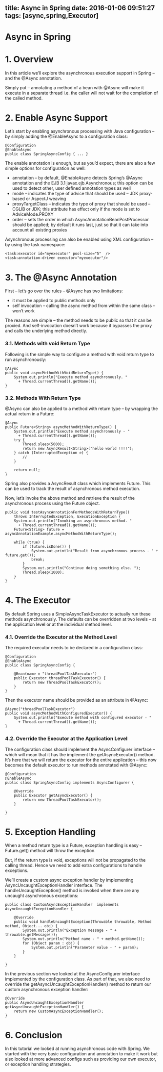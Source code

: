 title: Async in Spring
date: 2016-01-06 09:51:27
tags: [async,spring,Executor]
---
# Async in Spring
# 1. Overview

In this article we’ll explore the asynchronous execution support in Spring – and the @Async annotation.

Simply put – annotating a method of a bean with @Async will make it execute in a separate thread i.e. the caller will not wait for the completion of the called method.

# 2. Enable Async Support

Let’s start by enabling asynchronous processing with Java configuration – by simply adding the @EnableAsync to a configuration class:

```
@Configuration
@EnableAsync
public class SpringAsyncConfig { ... }
```

The enable annotation is enough, but as you’d expect, there are also a few simple options for configuration as well:

* annotation – by default, @EnableAsync detects Spring’s @Async annotation and the EJB 3.1 javax.ejb.Asynchronous; this option can be used to detect other, user defined annotation types as well
* mode – indicates the type of advice that should be used – JDK proxy-based or AspectJ weaving
* proxyTargetClass – indicates the type of proxy that should be used – CGLIB or JDK; this attribute has effect only if the mode is set to AdviceMode.PROXY
* order – sets the order in which AsyncAnnotationBeanPostProcessor should be applied; by default it runs last, just so that it can take into account all existing proxies

Asynchronous processing can also be enabled using XML configuration – by using the task namespace:

```
<task:executor id="myexecutor" pool-size="5"  />
<task:annotation-driven executor="myexecutor"/>
```

# 3. The @Async Annotation

First – let’s go over the rules – @Async has two limitations:

* it must be applied to public methods only
* self invocation – calling the async method from within the same class – won’t work

The reasons are simple – the method needs to be public so that it can be proxied. And self-invocation doesn’t work because it bypasses the proxy and calls the underlying method directly.

### 3.1. Methods with void Return Type

Following is the simple way to configure a method with void return type to run asynchronously:

```
@Async
public void asyncMethodWithVoidReturnType() {
    System.out.println("Execute method asynchronously. "
      + Thread.currentThread().getName());
}
```

### 3.2. Methods With Return Type

@Async can also be applied to a method with return type – by wrapping the actual return in a Future:

```
@Async
public Future<String> asyncMethodWithReturnType() {
    System.out.println("Execute method asynchronously - "
      + Thread.currentThread().getName());
    try {
        Thread.sleep(5000);
        return new AsyncResult<String>("hello world !!!!");
    } catch (InterruptedException e) {
        //
    }
 
    return null;
}
```

Spring also provides a AsyncResult class which implements Future. This can be used to track the result of asynchronous method execution.

Now, let’s invoke the above method and retrieve the result of the asynchronous process using the Future object.

```
public void testAsyncAnnotationForMethodsWithReturnType()
    throws InterruptedException, ExecutionException {
    System.out.println("Invoking an asynchronous method. "
      + Thread.currentThread().getName());
    Future<String> future = asyncAnnotationExample.asyncMethodWithReturnType();
 
    while (true) {
        if (future.isDone()) {
            System.out.println("Result from asynchronous process - " + future.get());
            break;
        }
        System.out.println("Continue doing something else. ");
        Thread.sleep(1000);
    }
}
```

# 4. The Executor

By default Spring uses a SimpleAsyncTaskExecutor to actually run these methods asynchronously. The defaults can be overridden at two levels – at the application level or at the individual method level.

### 4.1. Override the Executor at the Method Level

The required executor needs to be declared in a configuration class:

```
@Configuration
@EnableAsync
public class SpringAsyncConfig {
     
    @Bean(name = "threadPoolTaskExecutor")
    public Executor threadPoolTaskExecutor() {
        return new ThreadPoolTaskExecutor();
    }
}
```

Then the executor name should be provided as an attribute in @Async:

```
@Async("threadPoolTaskExecutor")
public void asyncMethodWithConfiguredExecutor() {
    System.out.println("Execute method with configured executor - "
      + Thread.currentThread().getName());
}
```
### 4.2. Override the Executor at the Application Level

The configuration class should implement the AsyncConfigurer interface – which will mean that it has the implement the getAsyncExecutor() method. It’s here that we will return the executor for the entire application – this now becomes the default executor to run methods annotated with @Async:

```
@Configuration
@EnableAsync
public class SpringAsyncConfig implements AsyncConfigurer {
     
    @Override
    public Executor getAsyncExecutor() {
        return new ThreadPoolTaskExecutor();
    }
     
}
```

# 5. Exception Handling

When a method return type is a Future, exception handling is easy – Future.get() method will throw the exception.

But, if the return type is void, exceptions will not be propagated to the calling thread. Hence we need to add extra configurations to handle exceptions.

We’ll create a custom async exception handler by implementing AsyncUncaughtExceptionHandler interface. The handleUncaughtException() method is invoked when there are any uncaught asynchronous exceptions:

```
public class CustomAsyncExceptionHandler  implements AsyncUncaughtExceptionHandler {
 
    @Override
    public void handleUncaughtException(Throwable throwable, Method method, Object... obj) {
        System.out.println("Exception message - " + throwable.getMessage());
        System.out.println("Method name - " + method.getName());
        for (Object param : obj) {
            System.out.println("Parameter value - " + param);
        }
    }
     
}
```

In the previous section we looked at the AsyncConfigurer interface implemented by the configuration class. As part of that, we also need to override the getAsyncUncaughtExceptionHandler() method to return our custom asynchronous exception handler:

```
@Override
public AsyncUncaughtExceptionHandler getAsyncUncaughtExceptionHandler() {
    return new CustomAsyncExceptionHandler();
}
```
# 6. Conclusion

In this tutorial we looked at running asynchronous code with Spring. We started with the very basic configuration and annotation to make it work but also looked at more advanced configs such as providing our own executor, or exception handling strategies.